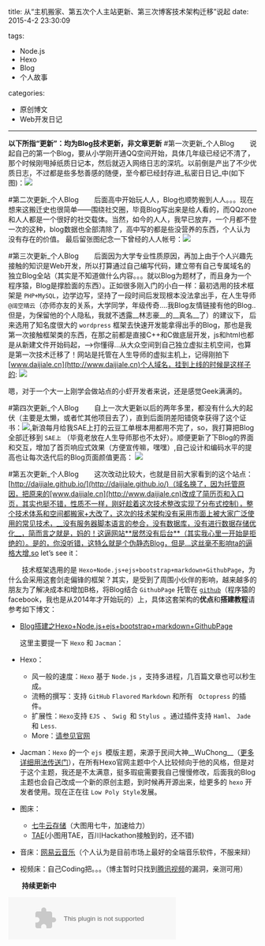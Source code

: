 title: 从“主机搬家、第五次个人主站更新、第三次博客技术架构迁移”说起
date: 2015-4-2 23:30:09

tags:

- Node.js
- Hexo
- Blog
- 个人故事

categories:

- 原创博文
- Web开发日记


---



**以下所指“更新”：均为Blog技术更新，非文章更新**
#第一次更新_个人Blog
&nbsp;&nbsp;&nbsp;&nbsp;&nbsp;&nbsp;&nbsp;说起自己的第一个Blog，要从小学刚开通QQ空间开始，具体几年级已经记不清了，那个时候刚甩掉纸质日记本，然后就迈入网络日志的深坑。以前倒是产出了不少优质日志，不过都是些多愁善感的随便，至今都已经封存进_私密日日记_中(如下图)：![](http://7xi6qz.com1.z0.glb.clouddn.com/djlblogpic_qqzonesec.PNG)
<!--more-->
#第二次更新_个人Blog
&nbsp;&nbsp;&nbsp;&nbsp;&nbsp;&nbsp;&nbsp;后面高中开始玩人人，Blog也顺势搬到人人。。。现在想来这搬迁史也很简单——围绕社交圈，毕竟Blog写出来是给人看的，而QQzone和人人都是一个很好的社交载体。当然，如今的人人，我早已放弃，一个月都不登一次的这种，blog数据也全部清除了，高中写的都是些没营养的东西，个人认为没有存在的价值。
最后留张图纪念一下曾经的人人帐号：![](http://7xi6qz.com1.z0.glb.clouddn.com/djlblogpicrenren.PNG)

#第三次更新_个人Blog
&nbsp;&nbsp;&nbsp;&nbsp;&nbsp;&nbsp;&nbsp;后面因为大学专业性质原因，再加上由于个人兴趣先接触的知识是Web开发，所以打算通过自己编写代码，建立带有自己专属域名的独立Blog全站（其实是不知道做什么内容。。。就以Blog为题材了，而且身为一个程序猿，Blog是撑脸面的东西）。正如很多刚入门的小白一样：最初选用的技术框架是 `PHP+MySQL`，边学边写，坚持了一段时间后发现根本没法拿出手，在人生导师 `@阔空晴云`（亦师亦友的关系，大学同学，年级传奇....我Blog友情链接有他的Blog..但是，为保留他的个人隐私，我就不透露__林志豪__的__真名__了）的建议下，
后来选用了知名度很大的 `wordpress` 框架去快速开发能拿得出手的Blog，那也是我第一次接触框架类的东西，在那之前都是直接C++和C做底层开发，js和html也都是从新建文件开始码起，-->你懂得...从大众空间到自己独立虚拟主机空间，也算是第一次技术迁移了！网站是托管在人生导师的虚拟主机上，记得刚拍下[www.daijiale.cn](http://www.daijiale.cn)个人域名，挂到上线的时候是这样子的:
![](http://7xi6qz.com1.z0.glb.clouddn.com/github_daijialewebsiteworkshop.png)

嗯，对于一个大一上刚学会做站点的小虾开发者来说，还是感觉Geek满满的。

#第四次更新_个人Blog
&nbsp;&nbsp;&nbsp;&nbsp;&nbsp;&nbsp;&nbsp;自上一次大更新以后的两年多里，都没有什么大的起伏（主要是太懒，或者忙其他项目去了），直到后面阴差阳错侥幸获得了这个证书：![](http://7xi6qz.com1.z0.glb.clouddn.com/SAEDeveloper.jpg),新浪每月给我SAE上打的云豆工单根本用都用不完了，so，我打算把Blog全部迁移到 `SAE上` （毕竟老放在人生导师那也不太好）。顺便更新了下Blog的界面和交互，增加了首页响应式效果（方便宣传嘛，嘿嘿）,自己设计和编码水平的提高也让每次迭代后的Blog页面颜值更高：
![](http://7xi6qz.com1.z0.glb.clouddn.com/daijialeweb_personalsite.png)



#第五次更新_个人Blog
&nbsp;&nbsp;&nbsp;&nbsp;&nbsp;&nbsp;&nbsp;这次改动比较大，也就是目前大家看到的这个站点：[http://daijiale.github.io/](http://daijiale.github.io/)（域名换了，因为托管原因，把原来的[www.daijiale.cn](http://www.daijiale.cn)改成了简历页和入口页，其实也挺不错，性质不一样，刚好趁着这次技术整改实现了分布式控制），整个技术体系和空间都搬家+大改了，这次的技术架构没有采用市面上被大家广泛使用的常见技术，__没有服务器脚本语言的参合，没有数据库，没有进行数据存储优化__，简而言之就是，妈的！这逼网站**居然没有后台**（其实我心里一开始是拒绝的）。是的，你没听错，这特么就是个伪静态Blog，但是...这丝毫不影响ta的逼格大增,so let’s see it：

&nbsp;&nbsp;&nbsp;&nbsp;&nbsp;&nbsp;&nbsp;技术框架选用的是 `Hexo+Node.js+ejs+bootstrap+markdown+GithubPage`，为什么会采用这套剑走偏锋的框架？其实，是受到了周围小伙伴的影响，越来越多的朋友为了解决成本和增加B格，将Blog结合 `GithubPage` 托管在 [`github`](https://github.com/)（程序猿的facebook，我也是从2014年才开始玩的）上，具体这套架构的**优点**和**搭建教程**请参考如下博文：

 - [Blog搭建之Hexo+Node.js+ejs+bootstrap+markdown+GithubPage](http://note.youdao.com/share/?id=0dc251a2004362d10d7ce520fecdcbff&type=note)

   这里主要提一下 `Hexo` 和 `Jacman`：

 - Hexo：
   -  风一般的速度：`Hexo` 基于 `Node.js` ，支持多进程，几百篇文章也可以秒生成。
   -  流畅的撰写：支持 `GitHub` ` Flavored ` ` Markdown ` 和所有 ` Octopress` 的插件。
   -  扩展性：`Hexo`支持 `EJS `、 `Swig `和 `Stylus `。通过插件支持 `Haml`、 `Jade`和 `Less`.
   -  More：[请参见官网](http://hexo.io/)
 

 - Jacman：`Hexo` 的一个 `ejs `模版主题，来源于民间大神__WuChong__（[更多详细用法传送门](http://note.youdao.com/share/?id=d93d060ce27c0d085021c9c0192c9e08&type=note)），在所有Hexo官网主题中个人比较倾向于他的风格，但是对于这个主题，我还是不太满意，挺多瑕疵需要我自己慢慢修改，后面我的Blog主题也会自己改成一个新的原创主题，到时候再开源出来，给更多的 `hexo` 开发者使用。现在正在往 `Low Poly Style`发展。

 - 图床：
   - [七牛云存储](http://www.qiniu.com/?utm_source=BAIDU&utm_medium=cpc&utm_term=%E4%BA%91%E5%AD%98%E5%82%A8&utm_content=chanpinlei&utm_campaign=qiniu-ceshi)（大图用七牛，加速给力）
   - [TAE](http://baichuan.taobao.com/portal/doc?articleId=329)(小图用TAE，百川Hackathon接触到的，还不错)
   
 - 音床：[网易云音乐](http://music.163.com/#)（个人认为是目前市场上最好的全端音乐软件，不服来辩）
 
 - 视频床：自己Coding把。。。（博主暂时只找到[腾讯视频](http://v.qq.com/)的漏洞，亲测可用）

&nbsp;&nbsp;&nbsp;&nbsp;&nbsp;&nbsp;&nbsp;**持续更新中**


<embed src="http://music.163.com/style/swf/widget.swf?sid=29717271&type=2&auto=1&width=320&height=66" width="340" height="86"  allowNetworking="all"></embed>